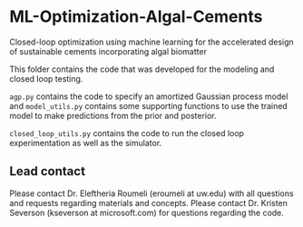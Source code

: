 # ML-Optimization-Algal-Cements
Closed-loop optimization using machine learning for the accelerated design of sustainable cements incorporating algal biomatter

This folder contains the code that was developed for the modeling and closed loop testing.

`agp.py` contains the code to specify an amortized Gaussian process model and `model_utils.py` contains some supporting functions to use the trained model to make predictions from the prior and posterior.

`closed_loop_utils.py` contains the code to run the closed loop experimentation as well as the simulator.

## Lead contact
Please contact Dr. Eleftheria Roumeli (eroumeli at uw.edu) with all questions and requests regarding materials and concepts. Please contact Dr. Kristen Severson (kseverson at microsoft.com) for questions regarding the code.
